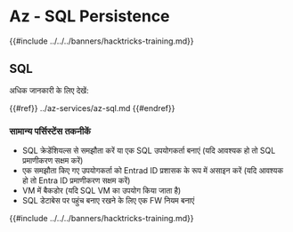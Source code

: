 # Az - SQL Persistence

{{#include ../../../banners/hacktricks-training.md}}

## SQL

अधिक जानकारी के लिए देखें:

{{#ref}}
../az-services/az-sql.md
{{#endref}}

### सामान्य पर्सिस्टेंस तकनीकें

- SQL क्रेडेंशियल्स से समझौता करें या एक SQL उपयोगकर्ता बनाएं (यदि आवश्यक हो तो SQL प्रमाणीकरण सक्षम करें)
- एक समझौता किए गए उपयोगकर्ता को Entrad ID प्रशासक के रूप में असाइन करें (यदि आवश्यक हो तो Entra ID प्रमाणीकरण सक्षम करें)
- VM में बैकडोर (यदि SQL VM का उपयोग किया जाता है)
- SQL डेटाबेस पर पहुंच बनाए रखने के लिए एक FW नियम बनाएं

{{#include ../../../banners/hacktricks-training.md}}
